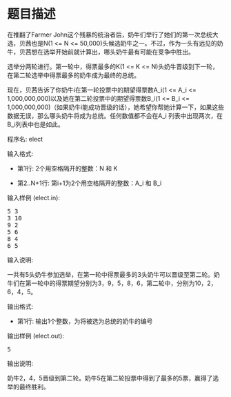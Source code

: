 # 题目描述


<p>
在推翻了Farmer John这个残暴的统治者后，奶牛们举行了她们的第一次总统大选，贝茜也是N(1 &lt;= N &lt;= 50,000)头候选奶牛之一。不过，作为一头有远见的奶牛，贝茜想在选举开始前就计算出，哪头奶牛最有可能在竞争中胜出。
</p>
<p>
选举分两轮进行。第一轮中，得票最多的K(1 &lt;= K &lt;= N)头奶牛晋级到下一轮，在第二轮选举中得票最多的奶牛成为最终的总统。
</p>
<p>
现在，贝茜告诉了你奶牛i在第一轮投票中的期望得票数A_i(1 &lt;= A_i &lt;= 1,000,000,000)以及她在第二轮投票中的期望得票数B_i(1 &lt;= B_i &lt;= 1,000,000,000)（如果奶牛i能成功晋级的话），她希望你帮她计算一下，如果这些数据无误，那么哪头奶牛将成为总统。任何数值都不会在A_i 列表中出现两次，在B_i列表中也是如此。
</p>
<p>
程序名: elect
</p>
<p>
输入格式:
</p>
<ul>
<li>
第1行: 2个用空格隔开的整数：N 和 K
</li>
</ul>
<ul>
<li>
第2..N+1行: 第i+1为2个用空格隔开的整数：A_i 和 B_i
</li>
</ul>
<p>
输入样例 (elect.in):
</p>
<pre>5 3
3 10
9 2
5 6
8 4
6 5
</pre>
<p>
输入说明:
</p>
<p>
一共有5头奶牛参加选举，在第一轮中得票最多的3头奶牛可以晋级至第二轮。奶牛们在第一轮中的得票期望分别为3，9，5，8，6，第二轮中，分别为10，2，6，4，5。
</p>
<p>
输出格式:
</p>
<ul>
<li>
第1行: 输出1个整数，为将被选为总统的奶牛的编号
</li>
</ul>
<p>
输出样例 (elect.out):
</p>
<pre>5
</pre>
<p>
输出说明:
</p>
<p>
奶牛2，4，5晋级到第二轮。奶牛5在第二轮投票中得到了最多的5票，赢得了选举的最终胜利。
</p>
